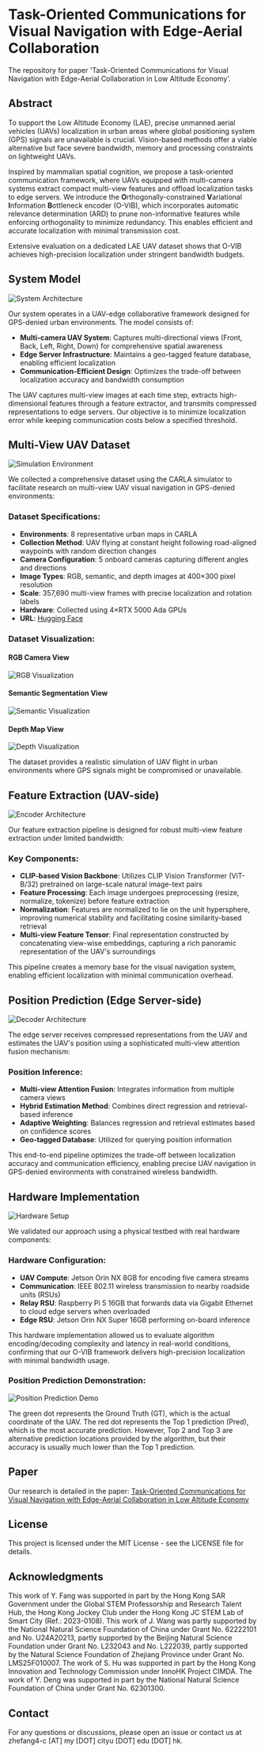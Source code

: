 # Task-Oriented Communications for Visual Navigation with Edge-Aerial Collaboration

The repository for paper 'Task-Oriented Communications for Visual Navigation with Edge-Aerial Collaboration in Low Altitude Economy'.

## Abstract

To support the Low Altitude Economy (LAE), precise unmanned aerial vehicles (UAVs) localization in urban areas where global positioning system (GPS) signals are unavailable is crucial. Vision-based methods offer a viable alternative but face severe bandwidth, memory and processing constraints on lightweight UAVs. 

Inspired by mammalian spatial cognition, we propose a task-oriented communication framework, where UAVs equipped with multi-camera systems extract compact multi-view features and offload localization tasks to edge servers. We introduce the **O**rthogonally-constrained **V**ariational **I**nformation **B**ottleneck encoder (O-VIB), which incorporates automatic relevance determination (ARD) to prune non-informative features while enforcing orthogonality to minimize redundancy. This enables efficient and accurate localization with minimal transmission cost.

Extensive evaluation on a dedicated LAE UAV dataset shows that O-VIB achieves high-precision localization under stringent bandwidth budgets.

## System Model

![System Architecture](https://raw.githubusercontent.com/fangzr/TOC-Edge-Aerial/refs/heads/main/figure/system_model_00.jpg)

Our system operates in a UAV-edge collaborative framework designed for GPS-denied urban environments. The model consists of:

- **Multi-camera UAV System**: Captures multi-directional views (Front, Back, Left, Right, Down) for comprehensive spatial awareness
- **Edge Server Infrastructure**: Maintains a geo-tagged feature database, enabling efficient localization
- **Communication-Efficient Design**: Optimizes the trade-off between localization accuracy and bandwidth consumption

The UAV captures multi-view images at each time step, extracts high-dimensional features through a feature extractor, and transmits compressed representations to edge servers. Our objective is to minimize localization error while keeping communication costs below a specified threshold.

## Multi-View UAV Dataset

![Simulation Environment](https://raw.githubusercontent.com/fangzr/TOC-Edge-Aerial/refs/heads/main/figure/simulation_00.jpg)

We collected a comprehensive dataset using the CARLA simulator to facilitate research on multi-view UAV visual navigation in GPS-denied environments:

### Dataset Specifications:
- **Environments**: 8 representative urban maps in CARLA
- **Collection Method**: UAV flying at constant height following road-aligned waypoints with random direction changes
- **Camera Configuration**: 5 onboard cameras capturing different angles and directions
- **Image Types**: RGB, semantic, and depth images at 400×300 pixel resolution
- **Scale**: 357,690 multi-view frames with precise localization and rotation labels
- **Hardware**: Collected using 4×RTX 5000 Ada GPUs
- **URL**: [Hugging Face](https://huggingface.co/datasets/Peter341/Multi-View-UAV-Dataset)

### Dataset Visualization:

#### RGB Camera View
![RGB Visualization](https://raw.githubusercontent.com/fangzr/TOC-Edge-Aerial/refs/heads/main/figure/rgb_animation.gif)

#### Semantic Segmentation View
![Semantic Visualization](https://raw.githubusercontent.com/fangzr/TOC-Edge-Aerial/refs/heads/main/figure/semantic_animation.gif)

#### Depth Map View
![Depth Visualization](https://raw.githubusercontent.com/fangzr/TOC-Edge-Aerial/refs/heads/main/figure/depth_animation.gif)

The dataset provides a realistic simulation of UAV flight in urban environments where GPS signals might be compromised or unavailable.

## Feature Extraction (UAV-side)

![Encoder Architecture](https://raw.githubusercontent.com/fangzr/TOC-Edge-Aerial/refs/heads/main/figure/encoder_00.jpg)

Our feature extraction pipeline is designed for robust multi-view feature extraction under limited bandwidth:

### Key Components:
- **CLIP-based Vision Backbone**: Utilizes CLIP Vision Transformer (ViT-B/32) pretrained on large-scale natural image-text pairs
- **Feature Processing**: Each image undergoes preprocessing (resize, normalize, tokenize) before feature extraction
- **Normalization**: Features are normalized to lie on the unit hypersphere, improving numerical stability and facilitating cosine similarity-based retrieval
- **Multi-view Feature Tensor**: Final representation constructed by concatenating view-wise embeddings, capturing a rich panoramic representation of the UAV's surroundings

This pipeline creates a memory base for the visual navigation system, enabling efficient localization with minimal communication overhead.

## Position Prediction (Edge Server-side)

![Decoder Architecture](https://raw.githubusercontent.com/fangzr/TOC-Edge-Aerial/refs/heads/main/figure/decoder_00.jpg)

The edge server receives compressed representations from the UAV and estimates the UAV's position using a sophisticated multi-view attention fusion mechanism:

### Position Inference:
- **Multi-view Attention Fusion**: Integrates information from multiple camera views
- **Hybrid Estimation Method**: Combines direct regression and retrieval-based inference
- **Adaptive Weighting**: Balances regression and retrieval estimates based on confidence scores
- **Geo-tagged Database**: Utilized for querying position information

This end-to-end pipeline optimizes the trade-off between localization accuracy and communication efficiency, enabling precise UAV navigation in GPS-denied environments with constrained wireless bandwidth.

## Hardware Implementation

![Hardware Setup](https://raw.githubusercontent.com/fangzr/TOC-Edge-Aerial/refs/heads/main/figure/hardware_00.jpg)

We validated our approach using a physical testbed with real hardware components:

### Hardware Configuration:
- **UAV Compute**: Jetson Orin NX 8GB for encoding five camera streams
- **Communication**: IEEE 802.11 wireless transmission to nearby roadside units (RSUs)
- **Relay RSU**: Raspberry Pi 5 16GB that forwards data via Gigabit Ethernet to cloud edge servers when overloaded
- **Edge RSU**: Jetson Orin NX Super 16GB performing on-board inference

This hardware implementation allowed us to evaluate algorithm encoding/decoding complexity and latency in real-world conditions, confirming that our O-VIB framework delivers high-precision localization with minimal bandwidth usage.

### Position Prediction Demonstration:

![Position Prediction Demo](https://raw.githubusercontent.com/fangzr/TOC-Edge-Aerial/refs/heads/main/figure/prediction_video_random.gif)

The green dot represents the Ground Truth (GT), which is the actual coordinate of the UAV. The red dot represents the Top 1 prediction (Pred), which is the most accurate prediction. However, Top 2 and Top 3 are alternative prediction locations provided by the algorithm, but their accuracy is usually much lower than the Top 1 prediction.

## Paper

Our research is detailed in the paper: [Task-Oriented Communications for Visual Navigation with Edge-Aerial Collaboration in Low Altitude Economy](https://www.researchgate.net/publication/391159895_Task-Oriented_Communications_for_Visual_Navigation_with_Edge-Aerial_Collaboration_in_Low_Altitude_Economy)


## License

This project is licensed under the MIT License - see the LICENSE file for details.

## Acknowledgments

This work of Y. Fang was supported in part by the Hong Kong SAR Government under the Global STEM Professorship and Research Talent Hub,  the Hong Kong Jockey Club under the Hong Kong JC STEM Lab of Smart City (Ref.: 2023-0108). This work of J. Wang was partly supported by the National Natural Science Foundation of China under Grant No. 62222101 and No. U24A20213, partly supported by the Beijing Natural Science Foundation under Grant No. L232043 and No. L222039, partly supported by the Natural Science Foundation of Zhejiang Province under Grant No. LMS25F010007. The work of S. Hu was supported in part by the Hong Kong Innovation and Technology Commission under InnoHK Project CIMDA. The work of Y. Deng was supported in part by the National Natural Science Foundation of China under Grant No. 62301300. 

## Contact

For any questions or discussions, please open an issue or contact us at zhefang4-c [AT] my [DOT] cityu [DOT] edu [DOT] hk.
